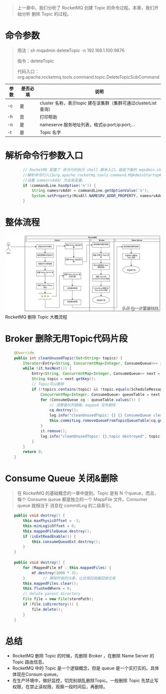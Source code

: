 > 上一章中。我们分析了 RocketMQ 创建 Topic 的命令过程。本章，我们开始分析 删除 Topic 的过程。

# 命令参数

> 用法：sh mqadmin deleteTopic -n 192.168.1.100:9876
>
> 指令：deleteTopic
>
> 代码入口：
> org.apache.rocketmq.tools.command.topic.DeleteTopicSubCommand

| 参数 | 是否必填 | 说明                                                         |
| ---- | -------- | ------------------------------------------------------------ |
| -c   | 是       | cluster 名称，表示topic 建在该集群（集群可通过clusterList 查询） |
| -h   | 否       | 打印帮助                                                     |
| -n   | 是       | nameserve 服务地址列表，格式ip:port;ip:port;…                |
| -t   | 是       | Topic 名字                                                   |

# 解析命令行参数入口

``` java
        // RocketMQ 配置了 命令行的执行 shell 脚本入口。就是下面的 mqadmin.sh 这个文件mqadmin.sh
        //解析命令行入口org.apache.rocketmq.tools.command.MQAdminStartup#main0
        //设置 namesrvAddr 为全局变量。
        if (commandLine.hasOption('n')) {
            String namesrvAddr = commandLine.getOptionValue('n');
            System.setProperty(MixAll.NAMESRV_ADDR_PROPERTY, namesrvAddr);
        }
```

# 整体流程

![rocketmq](../images/rocketmq_03_01.png)
RocketMQ 删除 Topic 大概流程

# Broker 删除无用Topic代码片段

``` java
    @Override
    public int cleanUnusedTopic(Set<String> topics) {
        Iterator<Entry<String, ConcurrentMap<Integer, ConsumeQueue>>> it = this.consumeQueueTable.entrySet().iterator();
        while (it.hasNext()) {
            Entry<String, ConcurrentMap<Integer, ConsumeQueue>> next = it.next();
            String topic = next.getKey();
            // Topic可以删除            
            if (!topics.contains(topic) && !topic.equals(ScheduleMessageService.SCHEDULE_TOPIC)) {
                ConcurrentMap<Integer, ConsumeQueue> queueTable = next.getValue();
                for (ConsumeQueue cq : queueTable.values()) {
                    // 消费者队列销毁，mapped 文件删除                  
                    cq.destroy();
                    log.info("cleanUnusedTopic: {} {} ConsumeQueue cleaned", cq.getTopic(), cq.getQueueId());
                    this.commitLog.removeQueueFromTopicQueueTable(cq.getTopic(), cq.getQueueId());
                }
                it.remove();
                log.info("cleanUnusedTopic: {},topic destroyed", topic);
            }
        }
        return 0;
    }
```

# Consume Queue 关闭&删除

> 在 RocketMQ 的基础概念的一章中提到。Topic 是有 N 个queue，而且，每个 Consume queue 都是独立的一个 MappFile 文件。Consumer queue 就相当于 消息在 commitLog 的二级索引。

``` java
    public void destroy() {
        this.maxPhysicOffset = -1;
        this.minLogicOffset = 0;
        this.mappedFileQueue.destroy();
        if (isExtReadEnable()) {
            this.consumeQueueExt.destroy();
        }
    }

    public void destroy() {
        for (MappedFile mf : this.mappedFiles) {
            mf.destroy(1000 * 3);
        }        // 移除所有的元素，让垃圾回收器回收垃圾      
        this.mappedFiles.clear();
        this.flushedWhere = 0;
        // delete parent directory        
        File file = new File(storePath);
        if (file.isDirectory()) {
            file.delete();
        }
    }
```

# 总结

- RocketMQ 删除 Topic 的时候，先删除 Broker ，在删除 Name Server 的 Topic 路由信息。
- RocketMQ 中的 Topic 是一个逻辑概念，但是 queue 是一个实打实的。具体体现在Consum queue。
- 在生产环境中，做好监控，切完别胡乱删除Topic。一般删除 Topic 先禁止写权限，在禁止读权限，观察一段时间后，再删除。